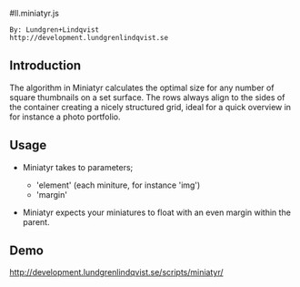 #ll.miniatyr.js

    By: Lundgren+Lindqvist
    http://development.lundgrenlindqvist.se

## Introduction

The algorithm in Miniatyr calculates the optimal size for any number of square thumbnails on a set surface. The rows always align to the sides of the container creating a nicely structured grid, ideal for a quick overview in for instance a photo portfolio.

## Usage

* Miniatyr takes to parameters;
    * 'element' (each miniture, for instance 'img')  
    * 'margin'

* Miniatyr expects your miniatures to float with an even margin within the parent.

## Demo

http://development.lundgrenlindqvist.se/scripts/miniatyr/